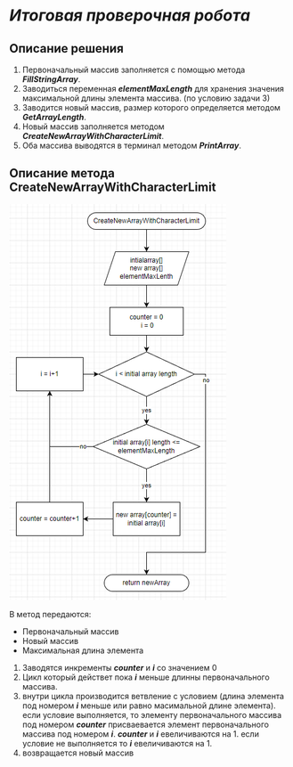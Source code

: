 # ***Итоговая проверочная робота***

## Описание решения

1. Первоначальный массив заполняется с помощью метода ***FillStringArray***.
2. Заводиться переменная ***elementMaxLength*** для хранения значения максимальной длины элемента массива. (по условию задачи 3)
3. Заводится новый массив, размер которого определяется методом ***GetArrayLength***.
4. Новый массив заполняется методом ***CreateNewArrayWithCharacterLimit***.
5. Оба массива выводятся в терминал  методом ***PrintArray***.

## Описание метода  CreateNewArrayWithCharacterLimit

![Схема алгоритма](diagram.png)

В метод передаются:
* Первоначальный массив
* Новый массив 
* Максимальная длина элемента

1. Заводятся инкременты  ***counter*** и ***i*** со значением 0
2. Цикл который действет пока ***i*** меньше длинны первоначального массива.
3. внутри цикла производится ветвление с условием (длина элемента под номером ***i*** меньше или равно масимальной длине элемента). если условие выполняется, то элементу первоначального массива под номером ***counter*** присваевается элемент первоначального массива под номером ***i***. ***counter*** и ***i*** евеличиваются на 1.
если условие не выполняется то ***i*** евеличиваются на 1.
4. возвращается новый массив